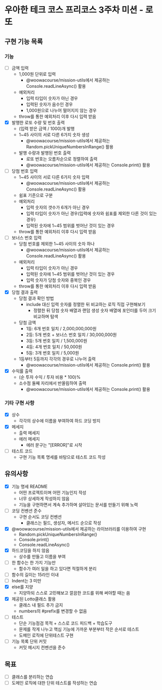 # 우아한 테크 코스 프리코스 3주차 미션 - 로또
## 구현 기능 목록
### 기능
- [ ] 금액 입력
  - 1,000원 단위로 입력
    - @woowacourse/mission-utils에서 제공하는 Console.readLineAsync() 활용
  - 예외처리
    - 입력 타입이 숫자가 아닌 경우
    - 입력된 숫자가 음수인 경우
    - 1,000원으로 나누어 떨어지지 않는 경우
  - throw를 통한 예외처리 이후 다시 입력 받음
- [x] 발행한 로또 수량 및 번호 출력
  - (입력 받은 금액 / 1000)개 발행
  - 1~45 사이의 서로 다른 6가지 숫자 생성
    - @woowacourse/mission-utils에서 제공하는 Random.pickUniqueNumbersInRange() 활용
  - 발행 수량과 발행된 번호 출력
    - 로또 번호는 오름차순으로 정렬하여 출력
    - @woowacourse/mission-utils에서 제공하는 Console.print() 활용
- [ ] 당첨 번호 입력
  - 1~45 사이의 서로 다른 6가지 숫자 입력
    - @woowacourse/mission-utils에서 제공하는 Console.readLineAsync() 활용
  - 쉼표 기준으로 구분
  - 예외처리
    - 입력 숫자의 갯수가 6개가 아닌 경우
    - 입력 타입이 숫자가 아닌 경우(입력에 숫자와 쉼표를 제외한 다른 것이 있는 경우)
    - 입력된 숫자에 1~45 범위를 벗어난 것이 있는 경우
  - throw를 통한 예외처리 이후 다시 입력 받음
- [ ] 보너스 번호 입력
  - 당첨 번호를 제외한 1~45 사이의 숫자 하나
    - @woowacourse/mission-utils에서 제공하는 Console.readLineAsync() 활용
  - 예외처리
    - 입력 타입이 숫자가 아닌 경우
    - 입력된 숫자에 1~45 범위를 벗어난 것이 있는 경우
    - 입력 숫자가 당첨 숫자와 중복인 경우
  - throw를 통한 예외처리 이후 다시 입력 받음
- [x] 당첨 결과 출력
  - 당첨 결과 확인 방법
    - include 대신 입력 숫자를 정렬한 뒤 비교하는 로직 직접 구현해보기
      - 정렬한 뒤 당첨 숫자 배열과 랜덤 생성 숫자 배열에 포인터를 두어 크기 비교하며 탐색
  - 당첨 금액
    - 1등: 6개 번호 일치 / 2,000,000,000원
    - 2등: 5개 번호 + 보너스 번호 일치 / 30,000,000원
    - 3등: 5개 번호 일치 / 1,500,000원
    - 4등: 4개 번호 일치 / 50,000원
    - 5등: 3개 번호 일치 / 5,000원
  - 1등부터 5등까지 각각의 경우로 나누어 출력
    - @woowacourse/mission-utils에서 제공하는 Console.print() 활용
- [x] 수익률 출력
  - (순 투자 수익 / 투자 비용 * 100)%
  - 소수점 둘째 자리에서 반올림하여 출력
    - @woowacourse/mission-utils에서 제공하는 Console.print() 활용
### 기타 구현 사항
- [x] 상수
  - 각각의 상수에 이름을 부여하여 하드 코딩 방지
- [x] 메세지
  - 출력 메세지
  - 에러 메세지
    - 에러 문구는 "[ERROR]"로 시작
- [ ] 테스트 코드
  - 구현 기능 목록 명세를 바탕으로 테스트 코드 작성

## 유의사항
- [x] 기능 명세 README
  - 어떤 프로젝트이며 어떤 기능인지 작성
  - 너무 상세하게 작성하지 않음
  - 기능을 구현하면서 계속 추가하며 살아있는 문서를 만들기 위해 노력
- [ ] 코딩 컨벤션 준수
  - 구현 순서도 코딩 컨벤션
    - 클래스는 필드, 생성자, 메서드 순으로 작성
- [x] @woowacourse/mission-utils에서 제공하는 라이브러리를 이용하여 구현
  - Random.pickUniqueNumbersInRange()
  - Console.print()
  - Console.readLineAsync()
- [x] 하드코딩을 하지 않음
  - 상수를 만들고 이름을 부여
- [ ] 한 함수는 한 가지 기능만
  - 함수가 여러 일을 하고 있다면 적절하게 분리
- [ ] 함수의 길이는 15라인 이내
- [ ] Indent는 3 미만
- [x] else를 지양
  - 지양하되 스스로 고민해보고 깔끔한 코드를 위해 써야할 때는 씀
- [x] 제공된 Lotto클래스 활용
  - 클래스 내 필드 추가 금지
  - numbers의 #prefix를 변경할 수 없음
- [ ] 테스트
  - 단순 기능점검 목적 + 스스로 코드 피드백 + 학습도구
  - 문제를 작게 나누고 핵심 기능에 가까운 부분부터 작은 순서로 테스트
  - 도메인 로직에 단위테스트 구현
- [ ] 기능 목록 단위 커밋
  - 커밋 메시지 컨벤션을 준수

## 목표
- [ ] 클래스를 분리하는 연습
- [ ] 도메인 로직에 대한 단위 테스트를 작성하는 연습

